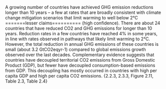 A growing number of countries have achieved GHG emission reductions longer than 10 years – a few at rates that are broadly consistent with climate change mitigation scenarios that limit warming to well below 2°C 
=======lesser claims==========
(high confidence). There are about 24 countries that have reduced CO2 and GHG emissions for longer than 10 years. Reduction rates in a few countries have reached 4% in some years, in line with rates observed in pathways that likely limit warming to 2°C. However, the total reduction in annual GHG emissions of these countries is small (about 3.2 GtCO2eqyr-1) compared to global emissions growth observed over the last decades. Complementary evidence suggests that countries have decoupled territorial CO2 emissions from Gross Domestic Product (GDP), but fewer have decoupled consumption-based emissions from GDP. This decoupling has mostly occurred in countries with high per capita GDP and high per capita CO2 emissions. {2.2.3, 2.3.3, Figure 2.11, Table 2.3, Table 2.4}